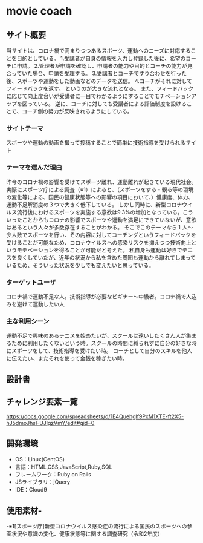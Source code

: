# movie coach

## サイト概要
当サイトは、コロナ禍で高まりつつあるスポーツ、運動へのニーズに対応することを目的としている。
1.受講者が自身の情報を入力し登録した後に、希望のコーチに申請。
2.管理者が申請を確認し、申請者の能力や目的とコーチの能力が見合っていた場合、申請を受理する。
3.受講者とコーチですり合わせを行った後、スポーツや運動をした動画などのデータを送信。
4.コーチがそれに対してフィードバックを返す。
というのが大きな流れとなる。
また、フィードバックに応じて向上度合いが受講者に一目でわかるようにすることでモチベーションアップを図っている。
逆に、コーチに対しても受講者による評価制度を設けることで、コーチ側の努力が反映されるようにしている。

### サイトテーマ
スポーツや運動の動画を撮って投稿することで簡単に技術指導を受けられるサイト

### テーマを選んだ理由
昨今のコロナ禍の影響を受けてスポーツ離れ、運動離れが起きている現代社会。実際にスポーツ庁による調査（※1）によると、（スポーツをする・観る等の環境の変化等による、国民の健康状態等への影響の項目において、）健康度、体力、運動不足解消度の３つで大きく低下している。
しかし同時に、新型コロナウイルス流行後におけるスポーツを実施する意欲は9.3%の増加となっている。こういったことからもコロナの影響でスポーツや運動を満足にできていないが、意欲はあるという人々が多数存在することがわかる。
そこでこのテーマなら１人～少人数でスポーツを行い、その内容に対してコーチングというフィードバックを受けることが可能なため、コロナウイルスへの感染リスクを抑えつつ技術向上というモチベーションを得ることが可能だと考えた。
私自身も運動は好きでテニスを良くしていたが、近年の状況から私を含めた周囲も運動から離れてしまっているため、そういった状況を少しでも変えたいと思っている。

### ターゲットユーザ
コロナ禍で運動不足な人。技術指導が必要なビギナー～中級者。コロナ禍で人込みを避けて運動したい人

### 主な利用シーン
運動不足で興味のあるテニスを始めたいが、スクールは遠いしたくさん人が集まるために利用したくないという時。スクールの時間に縛られずに自分の好きな時にスポーツをして、技術指導を受けたい時。
コーチとして自分のスキルを他人に伝えたい、またそれを使って金銭を稼ぎたい時。

## 設計書


## チャレンジ要素一覧
<https://docs.google.com/spreadsheets/d/1E4Quehglf9PxM1XTE-ft2X5-hJ5dmoJhsI-UJlgzVmY/edit#gid=0>
## 開発環境
- OS：Linux(CentOS)
- 言語：HTML,CSS,JavaScript,Ruby,SQL
- フレームワーク：Ruby on Rails
- JSライブラリ：jQuery
- IDE：Cloud9
## 使用素材-

-※1[スポーツ庁]新型コロナウイルス感染症の流行による国民のスポーツへの参画状況や意識の変化、健康状態等に関する調査研究（令和2年度）

